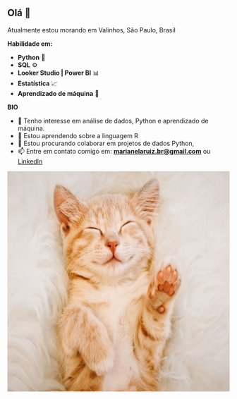 ## Olá 👋

Atualmente estou morando em Valinhos, São Paulo, Brasil

**Habilidade em:**

- **Python** 🐍
- **SQL** ⚙️
- **Looker Studio | Power BI** 📊
- **Estatística** 📈
- **Aprendizado de máquina** 🧠

**BIO**

- 👀 Tenho interesse em análise de dados, Python e aprendizado de máquina.
- 🌱 Estou aprendendo sobre a linguagem R
- 🤝 Estou procurando colaborar em projetos de dados Python,
- 📫 Entre em contato comigo em: **marianelaruiz.br@gmail.com** ou [LinkedIn](https://www.linkedin.com/in/marianelaruizd/)


<img src="hello.jpg" alt="Alt text" width="800" height="500">